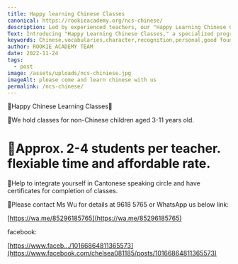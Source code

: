 ```yaml
---
title: Happy learning Chinese Classes
canonical: https://rookieacademy.org/ncs-chinese/
description: Led by experienced teachers, our "Happy Learning Chinese Classes" offer a wide range of activities, including interactive games, songs, stories, and cultural experiences. Our goal is to make the learning process engaging and meaningful. For more information and enrollment details, please reach out to Ms. Wu, who will be happy to assist you. Give your child the opportunity to embark on an exciting journey of learning Chinese while having fun in our "Happy Learning Chinese Classes."
Text: Introducing "Happy Learning Chinese Classes," a specialized program designed for non-Chinese children aged 3-11. Our classes provide an enjoyable and immersive environment for children to learn the Chinese language and culture. With a maximum of four students per teacher, we ensure personalized attention and interactive learning experiences. Whether your child is a beginner or has some prior knowledge of Chinese, our classes cater to various proficiency levels.
keywords: Chinese,vocabularies,character,recognition,personal,good foundation in Chinese
author: ROOKIE ACADEMY TEAM
date: 2022-11-24
tags:
  - post
image: /assets/uploads/ncs-chiniese.jpg
imageAlt: please come and learn chinese with us
permalink: /ncs-chinese/
---
```

🐲Happy Chinese Learning Classes🐉

🎋We hold classes for non-Chinese children aged 3-11 years old. 

# 🌼Approx. 2-4 students per teacher. flexiable time and affordable rate. 

🌸Help to integrate yourself in Cantonese speaking circle and have certificates for completion of classes. 

🍁Please contact Ms Wu for details at 9618 5765 or WhatsApp us below link:

[https://wa.me/85296185765](https://wa.me/85296185765)

facebook:

[https://www.faceb.../10166864811365573](https://www.facebook.com/chelsea081185/posts/10166864811365573)